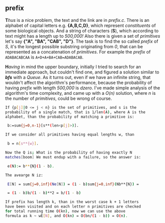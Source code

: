 ## prefix
**T***hus* is a nice problem, the text and the link are in *prefix.c*.
There is an alphabet of capital letters e.g. **{A,B,C,D}**, which 
represent *constituents* of some biological objects. And a string of
characters (**S**), which according to text might has a length up to
*500,000!* Also there is given a set of *primitives* let's say
**{"A", "BA", "CAB", "D"}**. The task is to find the so called *prefix*
of *S*, it's the longest possible substring originating from *0*,
that can be represented as a concatenation of *primitives*. For example 
the *prefix* of ``ADABACABCAA`` is ``A+D+A+BA+CAB=ADABACAB``.

**H***aving* in mind the upper boundary, initially I tried to search for
an immediate approach, but couldn't find one, and figured a solution
similar to ***bfs*** with a *Queue*. As it turns out, even if we have
an infinite string, that wouldn't affect the algorithm's performance,
because the probability of having *prefix* with length *500,000* is
*dzero*. I've made simple analysis of the algorithm's time complexity,
and came up with a *O(n)* solution, where *n* is the number of 
*primitives*, could be wrong of course.

```bash
If {p[j]|0 <= j < n} is the set of primitives, and s is the
probability of a single match, that is 1/len(A), where A is the
alphabet, than the probability of matching a primitive is:

 b:=sum{j=0,n-1}[s**(len<p[j]>)].

If we consider all primitives having equal lengths w, than

 b = n[s**{w}].

Now the Q is; What is the probability of having exactly N
matches[boom] We must endup with a failure, so the answer is:

 e(N):= b**{N}(1 - b).

The avearge N iz:

 E[N] = sum{j=0,inf}(Ne[N]) = (1 - b)sum{j=0,inf}(Nb**{N}) =

 = (1 - b)b/(1 - b)**2 = b/(1 - b)

If prefix has length k, than in the worst case k + 1 letters
have been visited and on each letter n primitives are checked
for total running time O(kn), now we can use the above
formula as k ~ wE[N], and O(kn) = O(bn/(1 - b)) = O(n).
```
